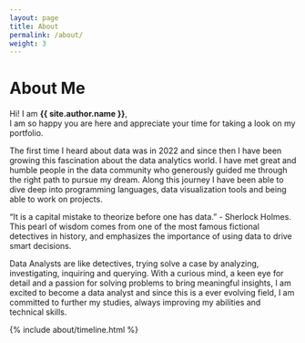 ```yaml
---
layout: page
title: About
permalink: /about/
weight: 3
---
```


# **About Me**

Hi! I am **{{ site.author.name }}**,<br>
I am so happy you are here and appreciate your time for taking a look on my portfolio.

The first time I heard about data was in 2022 and since then I have been growing this fascination about the data analytics world. I have met great and humble people in the data community who generously guided me through the right path to pursue my dream. Along this journey I have been able to dive deep into programming languages, data visualization tools and being able to work on projects. 

“It is a capital mistake to theorize before one has data.” - Sherlock Holmes. This pearl of wisdom comes from one of the most famous fictional detectives in history, and emphasizes the importance of using data to drive smart decisions. 

Data Analysts are like detectives, trying solve a case by analyzing, investigating, inquiring and querying. With a curious mind, a keen eye for detail and a passion for solving problems to bring meaningful insights, I am excited to become a data analyst and since this is a ever evolving field, I am committed to further my studies, always improving my abilities and technical skills.

<div class="row">
{% include about/timeline.html %}
</div>
